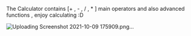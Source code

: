 The Calculator contains [+ , - , / , * ] main operators and also advanced functions , enjoy calculating :D

![Uploading Screenshot 2021-10-09 175909.png…]()
